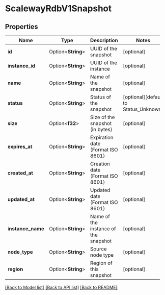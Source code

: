 # ScalewayRdbV1Snapshot

## Properties

Name | Type | Description | Notes
------------ | ------------- | ------------- | -------------
**id** | Option<**String**> | UUID of the snapshot | [optional]
**instance_id** | Option<**String**> | UUID of the instance | [optional]
**name** | Option<**String**> | Name of the snapshot | [optional]
**status** | Option<**String**> | Status of the snapshot | [optional][default to Status_Unknown]
**size** | Option<**f32**> | Size of the snapshot (in bytes) | [optional]
**expires_at** | Option<**String**> | Expiration date (Format ISO 8601) | [optional]
**created_at** | Option<**String**> | Creation date (Format ISO 8601) | [optional]
**updated_at** | Option<**String**> | Updated date (Format ISO 8601) | [optional]
**instance_name** | Option<**String**> | Name of the instance of the snapshot | [optional]
**node_type** | Option<**String**> | Source node type | [optional]
**region** | Option<**String**> | Region of this snapshot | [optional]

[[Back to Model list]](../README.md#documentation-for-models) [[Back to API list]](../README.md#documentation-for-api-endpoints) [[Back to README]](../README.md)



